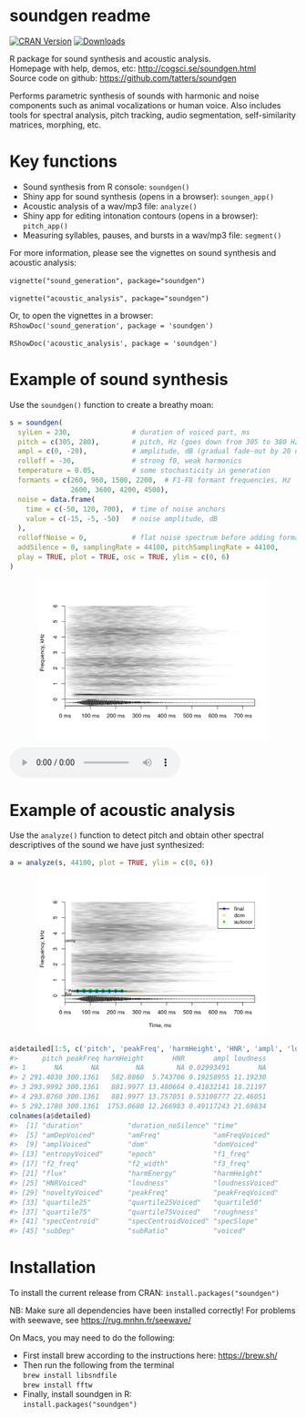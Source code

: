 soundgen readme
================

<!-- README.md is generated from README.Rmd. Please edit that file -->

[![CRAN
Version](http://www.r-pkg.org/badges/version/soundgen)](https://cran.r-project.org/package=soundgen)
[![Downloads](http://cranlogs.r-pkg.org/badges/soundgen)](https://CRAN.R-project.org/package=soundgen)

R package for sound synthesis and acoustic analysis.  
Homepage with help, demos, etc: <http://cogsci.se/soundgen.html>  
Source code on github: <https://github.com/tatters/soundgen>

Performs parametric synthesis of sounds with harmonic and noise
components such as animal vocalizations or human voice. Also includes
tools for spectral analysis, pitch tracking, audio segmentation,
self-similarity matrices, morphing, etc.

# Key functions

-   Sound synthesis from R console: `soundgen()`
-   Shiny app for sound synthesis (opens in a browser): `soungen_app()`
-   Acoustic analysis of a wav/mp3 file: `analyze()`
-   Shiny app for editing intonation contours (opens in a browser):
    `pitch_app()`
-   Measuring syllables, pauses, and bursts in a wav/mp3 file:
    `segment()`

For more information, please see the vignettes on sound synthesis and
acoustic analysis:

`vignette("sound_generation", package="soundgen")`

`vignette("acoustic_analysis", package="soundgen")`

Or, to open the vignettes in a browser:  
`RShowDoc('sound_generation', package = 'soundgen')`

`RShowDoc('acoustic_analysis', package = 'soundgen')`

# Example of sound synthesis

Use the `soundgen()` function to create a breathy moan:

``` r
s = soundgen(
  sylLen = 230,               # duration of voiced part, ms
  pitch = c(305, 280),        # pitch, Hz (goes down from 305 to 380 Hz)
  ampl = c(0, -20),           # amplitude, dB (gradual fade-out by 20 dB)
  rolloff = -30,              # strong f0, weak harmonics
  temperature = 0.05,         # some stochasticity in generation
  formants = c(260, 960, 1500, 2200,  # F1-F8 formant frequencies, Hz
               2600, 3600, 4200, 4500),
  noise = data.frame(
    time = c(-50, 120, 700),  # time of noise anchors
    value = c(-15, -5, -50)   # noise amplitude, dB
  ),
  rolloffNoise = 0,           # flat noise spectrum before adding formants
  addSilence = 0, samplingRate = 44100, pitchSamplingRate = 44100,
  play = TRUE, plot = TRUE, osc = TRUE, ylim = c(0, 6)
)
```

<img src="man/figures/README-synthsesis-1.png" width="80%" style="display: block; margin: auto;" />

<p>
<audio controls style = "display: block">
<source src="man/figures/s.mp3" type="audio/mp3">
</audio>
</p>

# Example of acoustic analysis

Use the `analyze()` function to detect pitch and obtain other spectral
descriptives of the sound we have just synthesized:

``` r
a = analyze(s, 44100, plot = TRUE, ylim = c(0, 6))
```

<img src="man/figures/README-analysis-1.png" width="80%" style="display: block; margin: auto;" />

``` r
a$detailed[1:5, c('pitch', 'peakFreq', 'harmHeight', 'HNR', 'ampl', 'loudness')]
#>      pitch peakFreq harmHeight       HNR       ampl loudness
#> 1       NA       NA         NA        NA 0.02993491       NA
#> 2 291.4030 300.1361   582.8060  5.743706 0.19258955 11.19230
#> 3 293.9992 300.1361   881.9977 13.480664 0.41832141 18.21197
#> 4 293.8760 300.1361   881.9977 13.757051 0.53108777 22.46051
#> 5 292.1780 300.1361  1753.0680 12.266983 0.49117243 21.69834
colnames(a$detailed)
#>  [1] "duration"           "duration_noSilence" "time"               "amDep"             
#>  [5] "amDepVoiced"        "amFreq"             "amFreqVoiced"       "ampl"              
#>  [9] "amplVoiced"         "dom"                "domVoiced"          "entropy"           
#> [13] "entropyVoiced"      "epoch"              "f1_freq"            "f1_width"          
#> [17] "f2_freq"            "f2_width"           "f3_freq"            "f3_width"          
#> [21] "flux"               "harmEnergy"         "harmHeight"         "HNR"               
#> [25] "HNRVoiced"          "loudness"           "loudnessVoiced"     "novelty"           
#> [29] "noveltyVoiced"      "peakFreq"           "peakFreqVoiced"     "pitch"             
#> [33] "quartile25"         "quartile25Voiced"   "quartile50"         "quartile50Voiced"  
#> [37] "quartile75"         "quartile75Voiced"   "roughness"          "roughnessVoiced"   
#> [41] "specCentroid"       "specCentroidVoiced" "specSlope"          "specSlopeVoiced"   
#> [45] "subDep"             "subRatio"           "voiced"
```

# Installation

To install the current release from CRAN: `install.packages("soundgen")`

NB: Make sure all dependencies have been installed correctly! For
problems with seewave, see <https://rug.mnhn.fr/seewave/>

On Macs, you may need to do the following:

-   First install brew according to the instructions here:
    <https://brew.sh/>
-   Then run the following from the terminal  
    `brew install libsndfile`  
    `brew install fftw`
-   Finally, install soundgen in R:  
    `install.packages("soundgen")`
